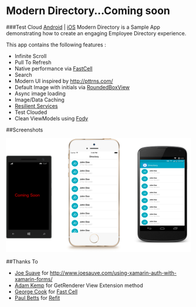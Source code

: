 # Modern Directory...Coming soon
###Test Cloud [Android](https://testcloud.xamarin.com/test/5a4f390c-4661-4910-b916-0021e43f4cf9/) | [iOS](https://testcloud.xamarin.com/test/c1a266d1-75da-4609-a445-25a44eb97c73/)
Modern Directory is a Sample App demonstrating how to create an engaging Employee Directory experience. 

This app contains the following features : 

- Infinite Scroll
- Pull To Refresh
- Native performance via [FastCell](https://github.com/georgejecook/xamarinFastCell)
- Search
- Modern UI inspired by http://pttrns.com/
- Default Image with initials via [RoundedBoxView](https://github.com/paulpatarinski/Xamarin.Forms.Plugins/tree/master/RoundedBoxView)
- Async image loading
- Image/Data Caching
- [Resilient Services](http://arteksoftware.com/resilient-network-services-with-xamarin/)
- Test Clouded
- Clean ViewModels using [Fody](http://arteksoftware.com/fody-propertychanged-xamarin-studio/)

##Screenshots

![Main](Screenshots/ModernDirectory_1.png)

##Thanks To

- [Joe Suave](https://github.com/jsauve) for http://www.joesauve.com/using-xamarin-auth-with-xamarin-forms/
- [Adam Kemp](https://github.com/TheRealAdamKemp) for GetRenderer View Extension method
- [George Cook](https://github.com/georgejecook) for [Fast Cell](https://github.com/georgejecook/xamarinFastCell)
- [Paul Betts](https://github.com/paulcbetts) for [Refit](https://github.com/paulcbetts/refit)
